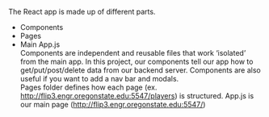 The React app is made up of different parts. 
* Components
* Pages
* Main App.js<br>Components are independent and reusable files that work ‘isolated’ from the main app. In this project, our components tell our app how to get/put/post/delete data from our backend server. Components are also useful if you want to add a nav bar and modals. <br>
Pages folder defines how each page (ex. http://flip3.engr.oregonstate.edu:5547/players) is structured. App.js is our main page (http://flip3.engr.oregonstate.edu:5547/)

